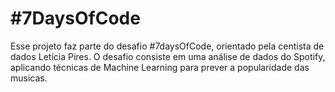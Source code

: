 # #7DaysOfCode
Esse projeto faz parte do desafio #7daysOfCode, orientado pela centista de dados Letícia Pires. 
O desafio consiste em uma análise de dados do Spotify, aplicando técnicas de Machine Learning para prever a popularidade das musicas.
